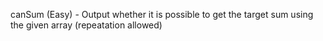 canSum (Easy) - Output whether it is possible to get the target sum using the given array (repeatation allowed)